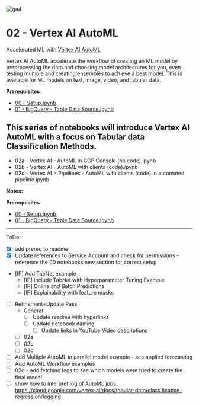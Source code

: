 ![ga4](https://www.google-analytics.com/collect?v=2&tid=G-6VDTYWLKX6&cid=1&en=page_view&sid=1&dl=statmike%2Fvertex-ai-mlops%2F02+-+Vertex+AI+AutoML&dt=readme.md)

# 02 - Vertex AI AutoML
Accelerated ML with [Vertex AI AutoML](https://cloud.google.com/vertex-ai/docs/start/automl-model-types)

Vertex AI AutoML accelerate the workflow of creating an ML model by preprocessing the data and choosing model architectures for you, even testing multiple and creating ensembles to achieve a best model.  This is available for ML models on text, image, video, and tabular data.  

**Prerequisites**
- [00 - Setup.ipynb](../00%20-%20Setup/00%20-%20Environment%20Setup.ipynb)
- [01 - BigQuery - Table Data Source.ipynb](../01%20-%20Data%20Sources/01%20-%20BigQuery%20-%20Table%20Data%20Source.ipynb)

## This series of notebooks will introduce Vertex AI AutoML with a focus on Tabular data Classification Methods.
- 02a - Vertex AI - AutoML in GCP Console (no code).ipynb
- 02b - Vertex AI - AutoML with clients (code).ipynb
- 02c - Vertex AI > Pipelines - AutoML with clients (code) in automated pipeline.ipynb

**Notes:**


**Prerequisites**
- [00 - Setup.ipynb](../00%20-%20Setup/00%20-%20Environment%20Setup.ipynb)
- [01 - BigQuery - Table Data Source.ipynb](../01%20-%20Data%20Sources/01%20-%20BigQuery%20-%20Table%20Data%20Source.ipynb)

---
ToDo:
- [X] add prereq to readme
- [X] Update references to Service Account and check for permissions - reference the 00 notebooks new section for correct setup
- [IP] Add TabNet example
    - [IP] Include TabNet with Hyperparameter Tuning Example
    - [IP] Online and Batch Predictions
    - [IP] Explainability with feature masks
- [ ] Refinement+Update Pass
    - General
        - [ ] Update readme with hyperlinks
        - [ ] Update notebook naming
            - [ ] Update links in YouTube Video descriptions        
    - [ ] 02a
    - [ ] 02b
    - [ ] 02c    
- [ ] Add Multiple AutoML in parallel model example - see applied forecasting
- [ ] Add AutoML Workflow examples
- [ ] 02d - add fetching logs to see which models were tried to create the final model
- [ ] show how to interpret log of AutoML jobs: https://cloud.google.com/vertex-ai/docs/tabular-data/classification-regression/logging